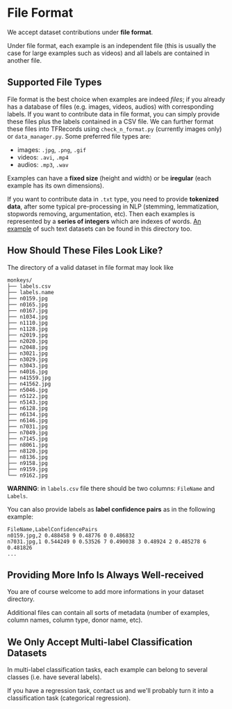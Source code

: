 # File Format

We accept dataset contributions under **file format**.

Under file format, each example is an independent file (this is usually the case for large examples such as videos) and all labels are contained in another file.

## Supported File Types
File format is the best choice when examples are indeed *files*; if you already has a database of files (e.g. images, videos, audios) with corresponding labels. If you want to contribute data in file format, you can simply provide these files plus the labels contained in a CSV file. We can further format these files into TFRecords using `check_n_format.py` (currently images only) or `data_manager.py`. Some preferred file types are:
- images: `.jpg`, `.png`, `.gif`
- videos: `.avi`, `.mp4`
- audios: `.mp3`, `.wav`

Examples can have a **fixed size** (height and width) or be **iregular** (each example has its own dimensions).

If you want to contribute data in `.txt` type, you need to provide **tokenized data**, after some typical pre-processing in NLP (stemming, lemmatization, stopwords removing, argumentation, etc). Then each examples is represented by a **series of integers** which are indexes of words. [An example](https://github.com/zhengying-liu/autodl-contrib/tree/master/file_format/randomtext) of such text datasets can be found in this directory too.


## How Should These Files Look Like?

The directory of a valid dataset in file format may look like
```
monkeys/
├── labels.csv
├── labels.name
├── n0159.jpg
├── n0165.jpg
├── n0167.jpg
├── n1034.jpg
├── n1110.jpg
├── n1128.jpg
├── n2019.jpg
├── n2020.jpg
├── n2048.jpg
├── n3021.jpg
├── n3029.jpg
├── n3043.jpg
├── n4016.jpg
├── n41559.jpg
├── n41562.jpg
├── n5046.jpg
├── n5122.jpg
├── n5143.jpg
├── n6128.jpg
├── n6134.jpg
├── n6146.jpg
├── n7031.jpg
├── n7049.jpg
├── n7145.jpg
├── n8061.jpg
├── n8120.jpg
├── n8136.jpg
├── n9158.jpg
├── n9159.jpg
└── n9162.jpg
```

**WARNING**: in `labels.csv` file there should be two columns: `FileName` and `Labels`.

You can also provide labels as **label confidence pairs** as in the following example:
```
FileName,LabelConfidencePairs
n0159.jpg,2 0.488458 9 0.48776 0 0.486832
n7031.jpg,1 0.544249 0 0.53526 7 0.490038 3 0.48924 2 0.485278 6 0.481826
...
```

## Providing More Info Is Always Well-received
You are of course welcome to add more informations in your dataset directory.

Additional files can contain all sorts of metadata (number of examples, column names, column type, donor name, etc).

## We Only Accept Multi-label Classification Datasets
In multi-label classification tasks, each example can belong to several classes (i.e. have several labels).

If you have a regression task, contact us and we'll probably turn it into a classification task (categorical regression).

